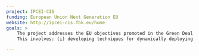 ```yaml
---
project: IPCEI-CIS 
funding: European Union Next Generation EU
website: http://ipcei-cis.fbk.eu/home
goals: >
    The project addresses the EU objectives promoted in the Green Deal and Cybersecurity strategies by innovating the multi-provider cloud-edge continuum. Specifically, the project emphasises the creation of security, privacy-enhancing, and trust-aware services to ensure resilience and compliance in distributed AI-enabled applications.
    This involves: (i) developing techniques for dynamically deploying and tuning AI-based security functions by analysing various operational parameters (e.g., threat levels, security policies, high-priority processes running on edge devices, budget); (ii) creating methods to collaboratively train AI models for cyber-threat detection while ensuring the confidentiality of participants’ sensitive data; (iii) enhancing the robustness of AI-based security functions to handle unforeseen network events, concept drift, and adversarial machine learning attacks.

---
```

